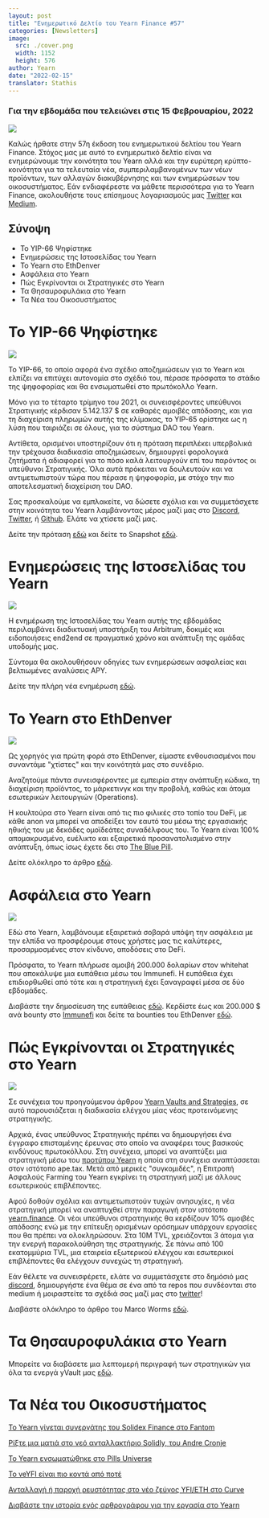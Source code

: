 ```yaml
---
layout: post
title: "Ενημερωτικό Δελτίο του Yearn Finance #57"
categories: [Newsletters]
image:
  src: ./cover.png
  width: 1152
  height: 576
author: Yearn
date: "2022-02-15"
translator: Stathis
---
```


### Για την εβδομάδα που τελειώνει στις 15 Φεβρουαρίου, 2022

![](./image1.jpg?w=1456&h=733)

Καλώς ήρθατε στην 57η έκδοση του ενημερωτικού δελτίου του Yearn Finance. Στόχος μας με αυτό το ενημερωτικό δελτίο είναι να ενημερώνουμε την κοινότητα του Yearn αλλά και την ευρύτερη κρύπτο-κοινότητα για τα τελευταία νέα, συμπεριλαμβανομένων των νέων προϊόντων, των αλλαγών διακυβέρνησης και των ενημερώσεων του οικοσυστήματος. Εάν ενδιαφέρεστε να μάθετε περισσότερα για το Yearn Finance, ακολουθήστε τους επίσημους λογαριασμούς μας [Twitter](https://twitter.com/iearnfinance) και [Medium](https://medium.com/iearn).

## Σύνοψη

- Το YIP-66 Ψηφίστηκε
- Ενημερώσεις της Ιστοσελίδας του Yearn
- To Yearn στο EthDenver
- Ασφάλεια στο Yearn
- Πώς Εγκρίνονται οι Στρατηγικές στο Yearn
- Τα Θησαυροφυλάκια στο Yearn
- Τα Νέα του Οικοσυστήματος

# Το YIP-66 Ψηφίστηκε

![](./image2.jpg?w=200&h=200)

Το YIP-66, το οποίο αφορά ένα σχέδιο αποζημιώσεων για το Yearn και ελπίζει να επιτύχει αυτονομία στο σχέδιό του, πέρασε πρόσφατα το στάδιο της ψηφοφορίας και θα ενσωματωθεί στο πρωτόκολλο Yearn.

Μόνο για το τέταρτο τρίμηνο του 2021, οι συνεισφέροντες υπεύθυνοι Στρατιγικής κέρδισαν 5.142.137 $ σε καθαρές αμοιβές απόδοσης, και για τη διαχείριση πληρωμών αυτής της κλίμακας, το YIP-65 ορίστηκε ως η λύση που ταιριάζει σε όλους, για το σύστημα DAO του Yearn.

Αντίθετα, ορισμένοι υποστηρίζουν ότι η πρόταση περιπλέκει υπερβολικά την τρέχουσα διαδικασία αποζημιώσεων, δημιουργεί φορολογικά ζητήματα ή αδιαφορεί για το πόσο καλά λειτουργούν επί του παρόντος οι υπεύθυνοι Στρατιγικής. Όλα αυτά πρόκειται να δουλευτούν και να αντιμετωπιστούν τώρα που πέρασε η ψηφοφορία, με στόχο την πιο αποτελεσματική διαχείριση του DAO.

Σας προσκαλούμε να εμπλακείτε, να δώσετε σχόλια και να συμμετάσχετε στην κοινότητα του Yearn  λαμβάνοντας μέρος μαζί μας στο [Discord](https://discord.gg/8rF374XkXy), [Twitter](http://twitter.com/iearnfinance), ή [Github](http://github.com/yearn). Ελάτε να χτίσετε μαζί μας.

Δείτε την πρόταση [εδώ](https://gov.yearn.finance/t/proposal-streamlining-contributor-compensation/12247) και δείτε το Snapshot [εδώ](https://snapshot.org/#/ybaby.eth/proposal/0x804d3765e70d6e4f0f0a225222dadd396cd328595d5fd097b732b36fdf8e6af6).

# Ενημερώσεις της Ιστοσελίδας του Yearn

![](./image3.jpg?w=450&h=367)

Η ενημέρωση της Ιστοσελίδας του Yearn αυτής της εβδομάδας περιλαμβάνει διαδικτυακή υποστήριξη του Arbitrum, δοκιμές και ειδοποιήσεις end2end σε πραγματικό χρόνο και ανάπτυξη της ομάδας υποδομής μας.

Σύντομα θα ακολουθήσουν οδηγίες των ενημερώσεων ασφαλείας και βελτιωμένες αναλύσεις APY.

Δείτε την πλήρη νέα ενημέρωση [εδώ](https://yearnweb.substack.com/p/yearn-web-engineering-update-160?r=2y79e&utm_campaign=post&utm_medium=web).

# To Yearn στο EthDenver

![](./image4.jpg?w=1328&h=654)

Ως χορηγός για πρώτη φορά στο EthDenver, είμαστε ενθουσιασμένοι που συναντάμε "χτίστες" και την κοινότητά μας στο συνέδριο.

Αναζητούμε πάντα συνεισφέροντες με εμπειρία στην ανάπτυξη κώδικα, τη διαχείριση προϊόντος, το μάρκετινγκ και την προβολή, καθώς και άτομα εσωτερικών λειτουργιών (Operations).

Η κουλτούρα στο Yearn είναι από τις πιο φιλικές στο τοπίο του DeFi, με κάθε anon να μπορεί να αποδείξει τον εαυτό του μέσω της εργασιακής ηθικής του με δεκάδες ομοϊδεάτες συναδέλφους του. Το Yearn είναι 100% απομακρυσμένο, ευέλικτο και εξαιρετικά προσανατολισμένο στην ανάπτυξη, όπως ίσως έχετε δει στο [The Blue Pill](https://thebluepil.eth.limo/).

Δείτε ολόκληρο το άρθρο [εδώ](https://medium.com/iearn/yearn-finance-will-be-at-ethdenver-we-are-looking-for-people-to-join-our-team-83ed3aa20269).

# Ασφάλεια στο Yearn

![](./image5.jpg?w=945&h=408)

Εδώ στο Yearn, λαμβάνουμε εξαιρετικά σοβαρά υπόψη την ασφάλεια με την ελπίδα να προσφέρουμε στους χρήστες μας τις καλύτερες, προσαρμοσμένες στον κίνδυνο, αποδόσεις στο DeFi.

Πρόσφατα, το Yearn πλήρωσε αμοιβή 200.000 δολαρίων στον whitehat που αποκάλυψε μια ευπάθεια μέσω του Immunefi. Η ευπάθεια έχει επιδιορθωθεί από τότε και η στρατηγική έχει ξαναγραφεί μέσα σε δύο εβδομάδες.

Διαβάστε την δημοσίευση της ευπάθειας [εδώ](https://github.com/yearn/yearn-security/blob/master/disclosures/2022-01-30.md). Κερδίστε έως και 200.000 $ ανά bounty στο [Immunefi](https://immunefi.com/bounty/yearnfinance/) και δείτε τα bounties του EthDenver [εδώ](https://www.ethdenver.com/bounties/yearn-finance).

# Πώς Εγκρίνονται οι Στρατηγικές στο Yearn

![](./image6.jpg?w=1400&h=707)

Σε συνέχεια του προηγούμενου άρθρου [Yearn Vaults and Strategies](https://medium.com/iearn/yearn-finance-explained-what-are-vaults-and-strategies-96970560432), σε αυτό παρουσιάζεται η διαδικασία ελέγχου μίας νέας προτεινόμενης στρατηγικής.

Αρχικά, ένας υπεύθυνος Στρατηγικής πρέπει να δημιουργήσει ένα έγγραφο επισταµένης έρευνας στο οποίο να αναφέρει τους βασικούς κινδύνους πρωτοκόλλου. Στη συνέχεια, μπορεί να αναπτύξει μια στρατηγική μέσω του [προτύπου Yearn](https://github.com/yearn/brownie-strategy-mix) η οποία στη συνέχεια αναπτύσσεται στον ιστότοπο ape.tax. Μετά από μερικές "συγκομιδές", η Επιτροπή Ασφαλούς Farming του Yearn εγκρίνει τη στρατηγική μαζί με άλλους εσωτερικούς επιβλέποντες.

Αφού δοθούν σχόλια και αντιμετωπιστούν τυχών ανησυχίες, η νέα στρατηγική μπορεί να αναπτυχθεί στην παραγωγή στον ιστότοπο [yearn.finance](http://yearn.finance/). Οι νέοι υπεύθυνοι στρατηγικής θα κερδίζουν 10% αμοιβές απόδοσης ενώ με την επίτευξη ορισμένων ορόσημων υπάρχουν εργασίες που θα πρέπει να ολοκληρώσουν. Στα 10M TVL, χρειάζονται 3 άτομα για την ενεργή παρακολούθηση της στρατηγικής. Σε πάνω από 100 εκατομμύρια TVL, μια εταιρεία εξωτερικού ελέγχου και εσωτερικοί επιβλέποντες θα ελέγχουν συνεχώς τη στρατηγική.

Εάν θέλετε να συνεισφέρετε, ελάτε να συμμετάσχετε στο δημόσιό μας [discord](https://discord.com/invite/8rF374XkXy), δημιουργήστε ένα θέμα σε ένα από τα repos που συνδέονται στο medium ή μοιραστείτε τα σχέδιά σας μαζί μας στο [twitter](https://twitter.com/iearnfinance)!

Διαβάστε ολόκληρο το άρθρο του Marco Worms [εδώ](https://medium.com/iearn/how-new-yearn-vault-strategies-are-endorsed-8c0e0870790d).

# Τα Θησαυροφυλάκια στο Yearn

Μπορείτε να διαβάσετε μια λεπτομερή περιγραφή των στρατηγικών για όλα τα ενεργά yVault μας [εδώ](https://medium.com/yearn-state-of-the-vaults/the-vaults-at-yearn-9237905ffed3).

# Τα Νέα του Οικοσυστήματος

[Το Yearn γίνεται συνεργάτης του Solidex Finance στο Fantom](https://twitter.com/SolidexFantom/status/1489277199559499776)

[Ρίξτε μια ματιά στο νεό ανταλλακτήριο Solidly, του Andre Cronje](https://twitter.com/solidlyexchange/status/1491650940109217795)

[Το Yearn ενσωματώθηκε στο Pills Universe](https://twitter.com/pillheadddd/status/1492199477238710276)

[Το veYFI είναι πιο κοντά από ποτέ](https://twitter.com/cryptouf/status/1492100813279350785)

[Ανταλλαγή ή παροχή ρευστότητας στο νέο ζεύγος YFI/ETH στο Curve](https://curve.fi/factory-crypto/8)

[Διαβάστε την ιστορία ενός αρθρογράφου για την εργασία στο Yearn](https://twitter.com/MarcoWorms/status/1490923070705442819)
